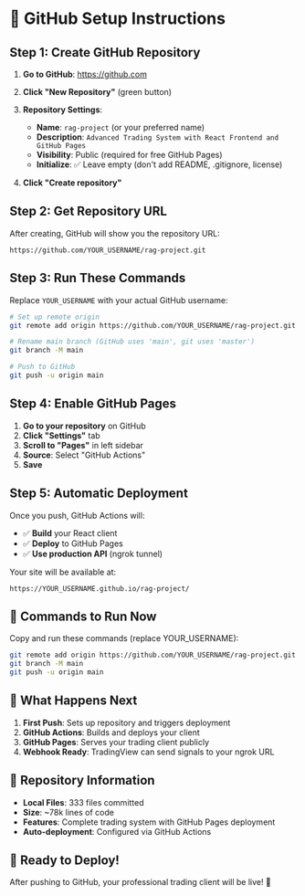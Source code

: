 # 🚀 GitHub Setup Instructions

## Step 1: Create GitHub Repository

1. **Go to GitHub**: https://github.com
2. **Click "New Repository"** (green button)
3. **Repository Settings**:
   - **Name**: `rag-project` (or your preferred name)
   - **Description**: `Advanced Trading System with React Frontend and GitHub Pages`
   - **Visibility**: Public (required for free GitHub Pages)
   - **Initialize**: ✅ Leave empty (don't add README, .gitignore, license)

4. **Click "Create repository"**

## Step 2: Get Repository URL

After creating, GitHub will show you the repository URL:
```
https://github.com/YOUR_USERNAME/rag-project.git
```

## Step 3: Run These Commands

Replace `YOUR_USERNAME` with your actual GitHub username:

```bash
# Set up remote origin
git remote add origin https://github.com/YOUR_USERNAME/rag-project.git

# Rename main branch (GitHub uses 'main', git uses 'master')
git branch -M main

# Push to GitHub
git push -u origin main
```

## Step 4: Enable GitHub Pages

1. **Go to your repository** on GitHub
2. **Click "Settings"** tab
3. **Scroll to "Pages"** in left sidebar
4. **Source**: Select "GitHub Actions"
5. **Save**

## Step 5: Automatic Deployment

Once you push, GitHub Actions will:
- ✅ **Build** your React client
- ✅ **Deploy** to GitHub Pages
- ✅ **Use production API** (ngrok tunnel)

Your site will be available at:
```
https://YOUR_USERNAME.github.io/rag-project/
```

## 🔧 Commands to Run Now

Copy and run these commands (replace YOUR_USERNAME):

```bash
git remote add origin https://github.com/YOUR_USERNAME/rag-project.git
git branch -M main
git push -u origin main
```

## 🎯 What Happens Next

1. **First Push**: Sets up repository and triggers deployment
2. **GitHub Actions**: Builds and deploys your client
3. **GitHub Pages**: Serves your trading client publicly
4. **Webhook Ready**: TradingView can send signals to your ngrok URL

## 📝 Repository Information

- **Local Files**: 333 files committed
- **Size**: ~78k lines of code
- **Features**: Complete trading system with GitHub Pages deployment
- **Auto-deployment**: Configured via GitHub Actions

## 🚀 Ready to Deploy!

After pushing to GitHub, your professional trading client will be live! 🎉
